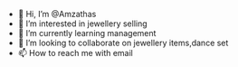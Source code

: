 - 👋 Hi, I’m @Amzathas
- 👀 I’m interested in jewellery selling 
- 🌱 I’m currently learning management 
- 💞️ I’m looking to collaborate on jewellery items,dance set
- 📫 How to reach me with email

<!---
Amzathas/Amzathas is a ✨ special ✨ repository because its `README.md` (this file) appears on your GitHub profile.
You can click the Preview link to take a look at your changes.
--->
